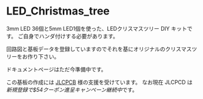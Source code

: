 # LED_Christmas_tree
3mm LED 36個と5mm LED1個を使った、LEDクリスマスツリー DIY キットです。
ご自身でハンダ付けする必要があります。

回路図と基板データを登録していますのでそれを基にオリジナルのクリスマスツリーをお作り下さい。

ドキュメントページはただ今準備中です。

この基板の作成には [JLCPCB](https://jlcpcb.com/HAR) 様の支援を受けています。
なお現在 JLCPCD は*新規登録で$54クーポン進呈キャンペーン継続中*です。


